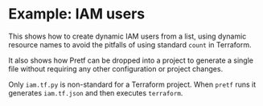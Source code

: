 # Example: IAM users

This shows how to create dynamic IAM users from a list, using dynamic resource names to avoid the pitfalls of using standard `count` in Terraform.

It also shows how Pretf can be dropped into a project to generate a single file without requiring any other configuration or project changes. 

Only `iam.tf.py` is non-standard for a Terraform project. When `pretf` runs it generates `iam.tf.json` and then executes `terraform`.
